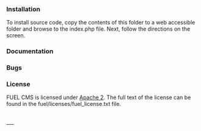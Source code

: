 ### Installation
To install source code, copy the contents of this folder to a web accessible 
folder and browse to the index.php file. Next, follow the directions on the 
screen. 

### Documentation

### Bugs

### License
FUEL CMS is licensed under [Apache 2](http://www.apache.org/licenses/LICENSE-2.0.html). The full text of the license can be found in the fuel/licenses/fuel_license.txt file.

<br>
___

